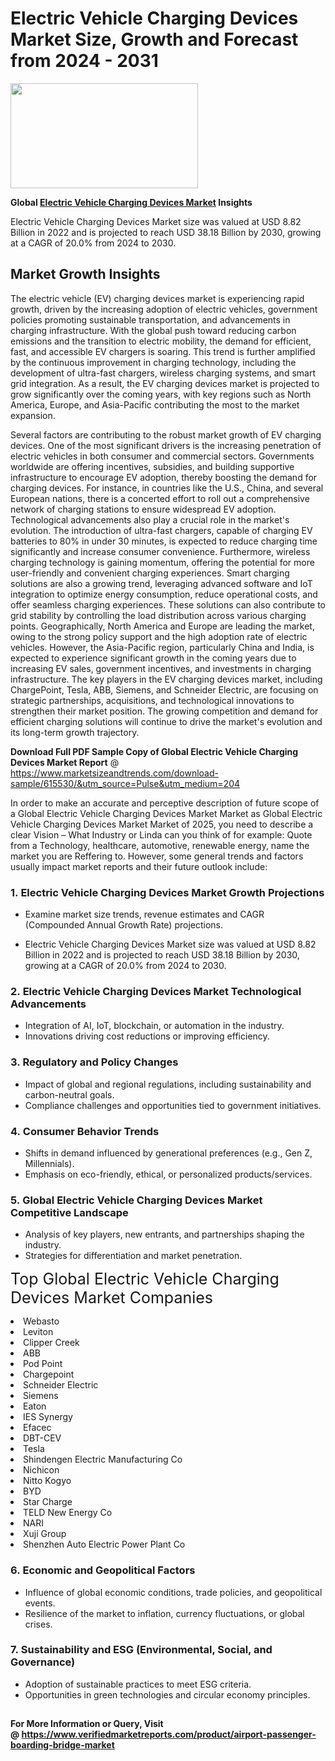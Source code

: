 <H1>Electric Vehicle Charging Devices Market Size, Growth and Forecast from 2024 - 2031</H1><img class="aligncenter size-medium wp-image-584254" src="https://thirdeyenews.in/wp-content/uploads/2024/09/Global-Market-Research-300x168.jpeg" alt="" width="300" height="168" /><p><strong>Global&nbsp;<a href="https://www.marketsizeandtrends.com/download-sample/615530/&amp;utm_source=Pulse&amp;utm_medium=204">Electric Vehicle Charging Devices Market</a> Insights</strong></p><p>Electric Vehicle Charging Devices Market size was valued at USD 8.82 Billion in 2022 and is projected to reach USD 38.18 Billion by 2030, growing at a CAGR of 20.0% from 2024 to 2030.</p><p><h2>Market Growth Insights</h2> <p>The electric vehicle (EV) charging devices market is experiencing rapid growth, driven by the increasing adoption of electric vehicles, government policies promoting sustainable transportation, and advancements in charging infrastructure. With the global push toward reducing carbon emissions and the transition to electric mobility, the demand for efficient, fast, and accessible EV chargers is soaring. This trend is further amplified by the continuous improvement in charging technology, including the development of ultra-fast chargers, wireless charging systems, and smart grid integration. As a result, the EV charging devices market is projected to grow significantly over the coming years, with key regions such as North America, Europe, and Asia-Pacific contributing the most to the market expansion. </p> <p>Several factors are contributing to the robust market growth of EV charging devices. One of the most significant drivers is the increasing penetration of electric vehicles in both consumer and commercial sectors. Governments worldwide are offering incentives, subsidies, and building supportive infrastructure to encourage EV adoption, thereby boosting the demand for charging devices. For instance, in countries like the U.S., China, and several European nations, there is a concerted effort to roll out a comprehensive network of charging stations to ensure widespread EV adoption. Technological advancements also play a crucial role in the market's evolution. The introduction of ultra-fast chargers, capable of charging EV batteries to 80% in under 30 minutes, is expected to reduce charging time significantly and increase consumer convenience. Furthermore, wireless charging technology is gaining momentum, offering the potential for more user-friendly and convenient charging experiences. Smart charging solutions are also a growing trend, leveraging advanced software and IoT integration to optimize energy consumption, reduce operational costs, and offer seamless charging experiences. These solutions can also contribute to grid stability by controlling the load distribution across various charging points. Geographically, North America and Europe are leading the market, owing to the strong policy support and the high adoption rate of electric vehicles. However, the Asia-Pacific region, particularly China and India, is expected to experience significant growth in the coming years due to increasing EV sales, government incentives, and investments in charging infrastructure. The key players in the EV charging devices market, including ChargePoint, Tesla, ABB, Siemens, and Schneider Electric, are focusing on strategic partnerships, acquisitions, and technological innovations to strengthen their market position. The growing competition and demand for efficient charging solutions will continue to drive the market's evolution and its long-term growth trajectory. </p><p><span class=""><strong>Download Full PDF Sample Copy of Global Electric Vehicle Charging Devices Market Report</strong> @ <a href="https://www.marketsizeandtrends.com/download-sample/615530/&amp;utm_source=Pulse&amp;utm_medium=204" target="_blank">https://www.marketsizeandtrends.com/download-sample/615530/&amp;utm_source=Pulse&amp;utm_medium=204</a></span></p><p>In order to make an accurate and perceptive description of future scope of a Global&nbsp;Electric Vehicle Charging Devices Market Market as Global&nbsp;Electric Vehicle Charging Devices Market Market of 2025, you need to describe a clear Vision &ndash; What Industry or Linda can you think of for example: Quote from a Technology, healthcare, automotive, renewable energy, name the market you are Reffering to. However, some general trends and factors usually impact market reports and their future outlook include:</p><h3>1.&nbsp;<strong>Electric Vehicle Charging Devices Market Growth Projections</strong></h3><ul><li>Examine market size trends, revenue estimates and CAGR (Compounded Annual Growth Rate) projections.</li><li><p>Electric Vehicle Charging Devices Market size was valued at USD 8.82 Billion in 2022 and is projected to reach USD 38.18 Billion by 2030, growing at a CAGR of 20.0% from 2024 to 2030.</p></li></ul><h3>2.&nbsp;<strong>Electric Vehicle Charging Devices Market Technological Advancements</strong></h3><ul><li>Integration of AI, IoT, blockchain, or automation in the industry.</li><li>Innovations driving cost reductions or improving efficiency.</li></ul><h3>3.&nbsp;<strong>Regulatory and Policy Changes</strong></h3><ul><li>Impact of global and regional regulations, including sustainability and carbon-neutral goals.</li><li>Compliance challenges and opportunities tied to government initiatives.</li></ul><h3>4.&nbsp;<strong>Consumer Behavior Trends</strong></h3><ul><li>Shifts in demand influenced by generational preferences (e.g., Gen Z, Millennials).</li><li>Emphasis on eco-friendly, ethical, or personalized products/services.</li></ul><h3>5.&nbsp;<strong>Global Electric Vehicle Charging Devices Market Competitive Landscape</strong></h3><ul><li>Analysis of key players, new entrants, and partnerships shaping the industry.</li><li>Strategies for differentiation and market penetration.</li></ul><p data-pm-slice="1 1 []"><span style="color: inherit; font-family: inherit; font-size: 25px;">Top Global Electric Vehicle Charging Devices Market Companies</span></p><div class="" data-test-id=""><p><li>Webasto</li><li> Leviton</li><li> Clipper Creek</li><li> ABB</li><li> Pod Point</li><li> Chargepoint</li><li> Schneider Electric</li><li> Siemens</li><li> Eaton</li><li> IES Synergy</li><li> Efacec</li><li> DBT-CEV</li><li> Tesla</li><li> Shindengen Electric Manufacturing Co</li><li> Nichicon</li><li> Nitto Kogyo</li><li> BYD</li><li> Star Charge</li><li> TELD New Energy Co</li><li> NARI</li><li> Xuji Group</li><li> Shenzhen Auto Electric Power Plant Co</li></p></div><h3>6.&nbsp;<strong>Economic and Geopolitical Factors</strong></h3><ul><li>Influence of global economic conditions, trade policies, and geopolitical events.</li><li>Resilience of the market to inflation, currency fluctuations, or global crises.</li></ul><h3>7.&nbsp;<strong>Sustainability and ESG (Environmental, Social, and Governance)</strong></h3><ul><li>Adoption of sustainable practices to meet ESG criteria.</li><li>Opportunities in green technologies and circular economy principles.</li></ul><h2><strong style="font-size: 14px;">For More Information or Query, Visit @&nbsp;</strong><a style="background-color: #ffffff; font-size: 14px;" href="https://www.marketsizeandtrends.com/report/electric-vehicle-charging-devices-market/" target="_blank">https://www.verifiedmarketreports.com/product/airport-passenger-boarding-bridge-market</a></h2>

